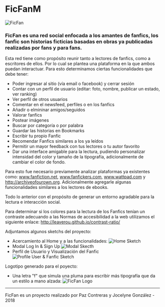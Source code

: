 # FicFanM
![FicFan](https://i.imgur.com/GjE8djK.png)

### FicFan es una red social enfocada a los amantes de fanfics, los fanfic son historias ficticias basadas en obras ya publicadas realizadas por fans y para fans.

Esta red tiene como propósito reunir tanto a lectores de fanfics, como a escritores de ellos. Por lo cual se plantea una plataforma en la que ambos puedan interactuar.
Para esto determinamos ciertas funcionalidades que debe tener:
- Poder ingresar al sitio (vía email o facebook) y cerrar sesión
- Contar con un perfil de usuario (editar: foto, nombre, publicar un estado, ver ranking)
- Ver perfil de otros usuarios
- Comentar en el newsfeed, perfiles o en los fanfics
- Añadir o elmininar amigos/seguidos
- Valorar fanfics
- Postear imágenes
- Buscar por categoría o por palabra
- Guardar las historias en Bookmarks
- Escribir tu propio Fanfic
- Recomendar Fanfics similares a los ya leídos
- Permitir un mayor feedback con tus lectores o tu autor favorito
- Dar una interface amigable para la lectura, pudiendo personalizar intensidad del color y tamaño de la tipografía, adicionalmente de cambiar el color de fondo.

Para esto fue necesario previamente analizar plataformas ya existentes como: www.fanfiction.net, www.fanfickers.com, www.wattpad.com y http://archiveofourown.org.
Adicionalmente agregarle algunas funcionalidades similares a los lectores de ebooks.

Todo lo anterior con el propósito de generar un entorno agradable para la lectura e interacción social.

Para determinar si los colores para la lectura de los Fanfics tenían un contraste adecuando a las Normas de accesibilidad a la web utilizamos el siguiente enlace: http://leaverou.github.io/contrast-ratio/

Adjuntamos algunos sketchs del proyecto:
- Acercamiento al Home y a las funcionalidades:
![Home Sketch](https://i.imgur.com/uttqfGo.jpg)
- Modal Log In & Sign Up
![Modal Skecth](https://i.imgur.com/QUxOBNa.jpg)
- Perfil de Usuario y Visualización del Fanfic
![Profile User & Fanfic Sketch](https://i.imgur.com/gugwdLy.jpg)

Logotipo generado para el poyecto:
- Una letra "f" que simula una pluma para escribir más tipografía que da un estilo a mano alzada:
![FicFan Logo](https://i.imgur.com/1tUosTf.jpg)































---
FicFan es un proyecto realizado por Paz Contreras y Jocelyne González - 2018
